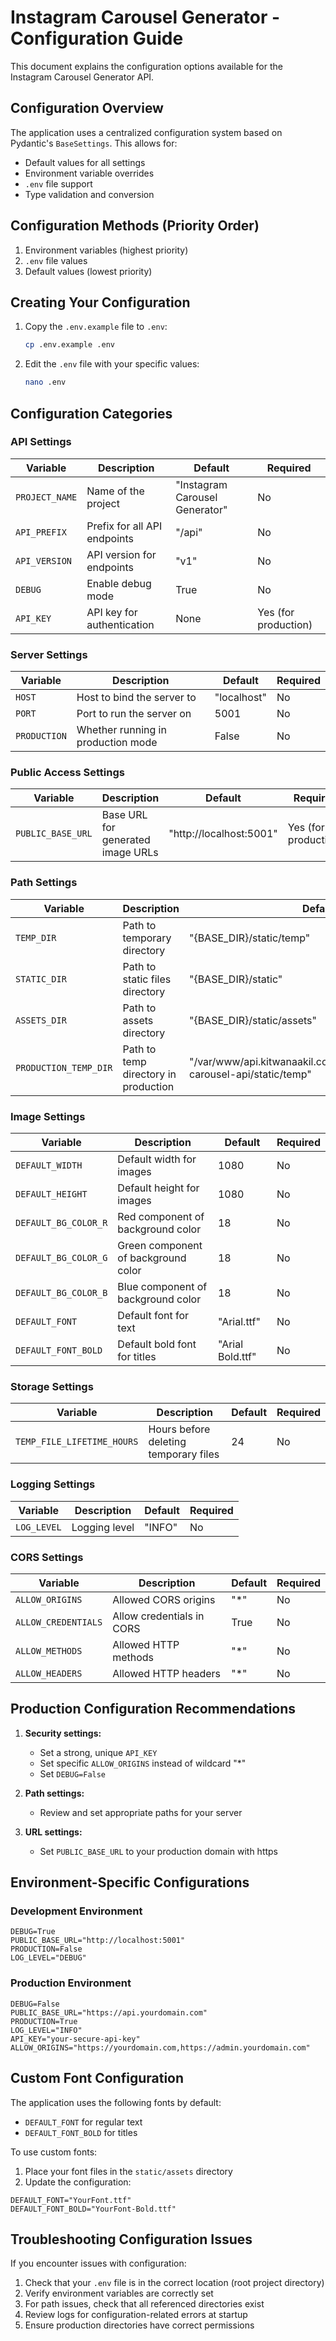 # Instagram Carousel Generator - Configuration Guide

This document explains the configuration options available for the Instagram Carousel Generator API.

## Configuration Overview

The application uses a centralized configuration system based on Pydantic's `BaseSettings`. This allows for:

- Default values for all settings
- Environment variable overrides
- `.env` file support
- Type validation and conversion

## Configuration Methods (Priority Order)

1. Environment variables (highest priority)
2. `.env` file values
3. Default values (lowest priority)

## Creating Your Configuration

1. Copy the `.env.example` file to `.env`:
   ```bash
   cp .env.example .env
   ```

2. Edit the `.env` file with your specific values:
   ```bash
   nano .env
   ```

## Configuration Categories

### API Settings

| Variable | Description | Default | Required |
|----------|-------------|---------|----------|
| `PROJECT_NAME` | Name of the project | "Instagram Carousel Generator" | No |
| `API_PREFIX` | Prefix for all API endpoints | "/api" | No |
| `API_VERSION` | API version for endpoints | "v1" | No |
| `DEBUG` | Enable debug mode | True | No |
| `API_KEY` | API key for authentication | None | Yes (for production) |

### Server Settings

| Variable | Description | Default | Required |
|----------|-------------|---------|----------|
| `HOST` | Host to bind the server to | "localhost" | No |
| `PORT` | Port to run the server on | 5001 | No |
| `PRODUCTION` | Whether running in production mode | False | No |

### Public Access Settings

| Variable | Description | Default | Required |
|----------|-------------|---------|----------|
| `PUBLIC_BASE_URL` | Base URL for generated image URLs | "http://localhost:5001" | Yes (for production) |

### Path Settings

| Variable | Description | Default | Required |
|----------|-------------|---------|----------|
| `TEMP_DIR` | Path to temporary directory | "{BASE_DIR}/static/temp" | No |
| `STATIC_DIR` | Path to static files directory | "{BASE_DIR}/static" | No |
| `ASSETS_DIR` | Path to assets directory | "{BASE_DIR}/static/assets" | No |
| `PRODUCTION_TEMP_DIR` | Path to temp directory in production | "/var/www/api.kitwanaakil.com/public_html/instagram-carousel-api/static/temp" | No |

### Image Settings

| Variable | Description | Default | Required |
|----------|-------------|---------|----------|
| `DEFAULT_WIDTH` | Default width for images | 1080 | No |
| `DEFAULT_HEIGHT` | Default height for images | 1080 | No |
| `DEFAULT_BG_COLOR_R` | Red component of background color | 18 | No |
| `DEFAULT_BG_COLOR_G` | Green component of background color | 18 | No |
| `DEFAULT_BG_COLOR_B` | Blue component of background color | 18 | No |
| `DEFAULT_FONT` | Default font for text | "Arial.ttf" | No |
| `DEFAULT_FONT_BOLD` | Default bold font for titles | "Arial Bold.ttf" | No |

### Storage Settings

| Variable | Description | Default | Required |
|----------|-------------|---------|----------|
| `TEMP_FILE_LIFETIME_HOURS` | Hours before deleting temporary files | 24 | No |

### Logging Settings

| Variable | Description | Default | Required |
|----------|-------------|---------|----------|
| `LOG_LEVEL` | Logging level | "INFO" | No |

### CORS Settings

| Variable | Description | Default | Required |
|----------|-------------|---------|----------|
| `ALLOW_ORIGINS` | Allowed CORS origins | "*" | No |
| `ALLOW_CREDENTIALS` | Allow credentials in CORS | True | No |
| `ALLOW_METHODS` | Allowed HTTP methods | "*" | No |
| `ALLOW_HEADERS` | Allowed HTTP headers | "*" | No |

## Production Configuration Recommendations

1. **Security settings:**
   - Set a strong, unique `API_KEY`
   - Set specific `ALLOW_ORIGINS` instead of wildcard "*"
   - Set `DEBUG=False`

2. **Path settings:**
   - Review and set appropriate paths for your server

3. **URL settings:**
   - Set `PUBLIC_BASE_URL` to your production domain with https
   
## Environment-Specific Configurations

### Development Environment

```dotenv
DEBUG=True
PUBLIC_BASE_URL="http://localhost:5001"
PRODUCTION=False
LOG_LEVEL="DEBUG"
```

### Production Environment

```dotenv
DEBUG=False
PUBLIC_BASE_URL="https://api.yourdomain.com"
PRODUCTION=True
LOG_LEVEL="INFO"
API_KEY="your-secure-api-key"
ALLOW_ORIGINS="https://yourdomain.com,https://admin.yourdomain.com"
```

## Custom Font Configuration

The application uses the following fonts by default:
- `DEFAULT_FONT` for regular text
- `DEFAULT_FONT_BOLD` for titles

To use custom fonts:

1. Place your font files in the `static/assets` directory
2. Update the configuration:

```dotenv
DEFAULT_FONT="YourFont.ttf"
DEFAULT_FONT_BOLD="YourFont-Bold.ttf"
```

## Troubleshooting Configuration Issues

If you encounter issues with configuration:

1. Check that your `.env` file is in the correct location (root project directory)
2. Verify environment variables are correctly set
3. For path issues, check that all referenced directories exist
4. Review logs for configuration-related errors at startup
5. Ensure production directories have correct permissions